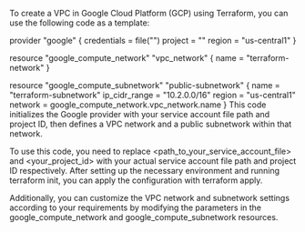 To create a VPC in Google Cloud Platform (GCP) using Terraform, you can use the following code as a template:

provider "google" {
  credentials = file("")
  project     = ""
  region      = "us-central1"
}

resource "google_compute_network" "vpc_network" {
  name = "terraform-network"
}

resource "google_compute_subnetwork" "public-subnetwork" {
  name          = "terraform-subnetwork"
  ip_cidr_range = "10.2.0.0/16"
  region        = "us-central1"
  network       = google_compute_network.vpc_network.name
}
This code initializes the Google provider with your service account file path and project ID, then defines a VPC network and a public subnetwork within that network.

To use this code, you need to replace <path_to_your_service_account_file> and <your_project_id> with your actual service account file path and project ID respectively. After setting up the necessary environment and running terraform init, you can apply the configuration with terraform apply.

Additionally, you can customize the VPC network and subnetwork settings according to your requirements by modifying the parameters in the google_compute_network and google_compute_subnetwork resources.